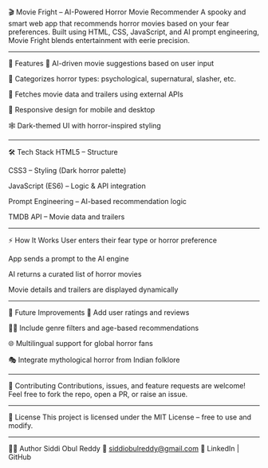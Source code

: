 🎬 Movie Fright – AI-Powered Horror Movie Recommender
A spooky and smart web app that recommends horror movies based on your fear preferences. Built using HTML, CSS, JavaScript, and AI prompt engineering, Movie Fright blends entertainment with eerie precision.
_________________________________________________________________________________________________________________________________________________________
🚀 Features
🧠 AI-driven movie suggestions based on user input

👻 Categorizes horror types: psychological, supernatural, slasher, etc.

🎥 Fetches movie data and trailers using external APIs

📱 Responsive design for mobile and desktop

🕸️ Dark-themed UI with horror-inspired styling
_________________________________________________________________________________________________________________________________________________________
🛠️ Tech Stack
HTML5 – Structure

CSS3 – Styling (Dark horror palette)

JavaScript (ES6) – Logic & API integration

Prompt Engineering – AI-based recommendation logic

TMDB API – Movie data and trailers
_________________________________________________________________________________________________________________________________________________________
⚡ How It Works
User enters their fear type or horror preference

App sends a prompt to the AI engine

AI returns a curated list of horror movies

Movie details and trailers are displayed dynamically
_________________________________________________________________________________________________________________________________________________________
📌 Future Improvements
🧪 Add user ratings and reviews

🕵️‍♂️ Include genre filters and age-based recommendations

🌐 Multilingual support for global horror fans

🎭 Integrate mythological horror from Indian folklore
_________________________________________________________________________________________________________________________________________________________
🤝 Contributing
Contributions, issues, and feature requests are welcome! Feel free to fork the repo, open a PR, or raise an issue.
_________________________________________________________________________________________________________________________________________________________
📜 License
This project is licensed under the MIT License – free to use and modify.
_________________________________________________________________________________________________________________________________________________________
👨‍💻 Author
Siddi Obul Reddy 📧 siddiobulreddy@gmail.com 🔗 LinkedIn | GitHub
